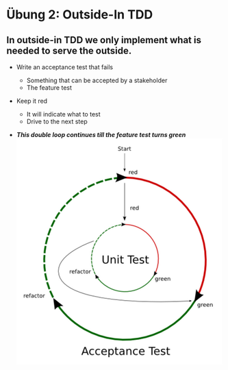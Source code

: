 ﻿# Übung 2: Outside-In TDD

## In outside-in TDD we only implement what is needed to serve the outside.
- Write an acceptance test that fails
	- Something that can be accepted by a stakeholder			
	- The feature test
- Keep it red	
	- It will indicate what to test
	- Drive to the next step

- ***This double loop continues till the feature test turns green***
![](AcceptanceTestLoops.jpg)

